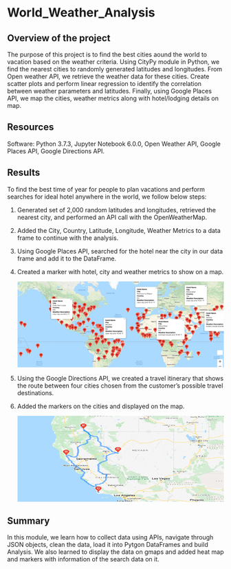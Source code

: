 # World_Weather_Analysis

## Overview of the project

The purpose of this project is to find the best cities aound the world to vacation based on the  weather criteria. Using CityPy module in Python, we find the nearest cities to randomly generated latitudes and longitudes. From Open weather API, we retrieve the weather data for these cities. Create scatter plots and perform linear regression to identify the correlation between weather parameters and latitudes. Finally, using Google Places API, we map the cities, weather metrics along with hotel/lodging details on map.

## Resources

Software: Python 3.7.3, Jupyter Notebook 6.0.0, Open Weather API, Google Places API, Google Directions API.

## Results

To find the best time of year for people to plan vacations and perform searches for ideal hotel anywhere in the world, we follow below steps:

1. Generated set of 2,000 random latitudes and longitudes, retrieved the nearest city, and performed an API call with the OpenWeatherMap.
    
2. Added the City, Country, Latitude, Longitude, Weather Metrics to a data frame to continue with the analysis.
    
3. Using Google Places API, searched for the hotel near the city in our data frame and add it to the DataFrame.
    
4. Created a marker with hotel, city and weather metrics to show on a map.

    <img src = "https://github.com/Nikhila999/World_Weather_Analysis/blob/main/Vacation_Search/WeatherPy_vacation_map.png" width="500" height="200">
    
5. Using the Google Directions API, we created a travel itinerary that shows the route between four cities chosen from the customer’s possible travel destinations.
    
6. Added the markers on the cities and displayed on the map.

    <img src = "https://github.com/Nikhila999/World_Weather_Analysis/blob/main/Vacation_Itinerary/WeatherPy_travel_map.png" width="500" height="200">



## Summary

In this module, we learn how to collect data using APIs, navigate through JSON objects, clean the data, load it into Pytgon DataFrames and build Analysis. We also learned to display the data on gmaps and added heat map and markers with information of the search data on it.

